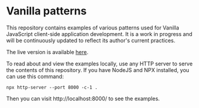# Vanilla patterns

This repository contains examples of various patterns used for Vanilla 
JavaScript client-side application development. It is a work in progress and 
will be continuously updated to reflect its author's current practices.

The live version is available 
[here](https://foxbunny.github.io/vanilla-patterns-2/).

To read about and view the examples locally, use any HTTP server to serve the 
contents of this repository. If you have NodeJS and NPX installed, you can use 
this command:

```shell
npx http-server --port 8000 -c-1 .
```

Then you can visit http://localhost:8000/ to see the examples.